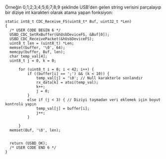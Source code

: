 Örneğin 0;1;2;3;4;5;6;7;8;9 şeklinde USB'den gelen string verisini parçalayıp bir diziye int karakteri olarak atama yapan fonksiyon:

```
static int8_t CDC_Receive_FS(uint8_t* Buf, uint32_t *Len)
{
  /* USER CODE BEGIN 6 */
  USBD_CDC_SetRxBuffer(&hUsbDeviceFS, &Buf[0]);
  USBD_CDC_ReceivePacket(&hUsbDeviceFS);
  uint8_t len = (uint8_t) *Len;
  memset(buffer, '\0', 64);
  memcpy(buffer, Buf, len);
  char temp_val[4];
  uint8_t j = 0, k = 0;

      for (uint8_t i = 0; i < 42; i++) {
          if ((buffer[i] == ';') && (k < 10)) {
              temp_val[j] = '\0'; // Null karakterle sonlandır
              rx_data[k] = atoi(temp_val);
              k++;
              j = 0;
          }
          else if (j < 3) { // Diziyi taşmadan veri eklemek için boyut kontrolü yapın
              temp_val[j] = buffer[i];
              j++;
          }

      }
  memset(Buf, '\0', len);


  return (USBD_OK);
  /* USER CODE END 6 */
}
```
